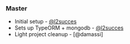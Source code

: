 ### Master

- Initial setup - [@l2succes]
- Sets up TypeORM + mongodb - [@l2succes]
- Light project cleanup - [@damassi]

[@l2succes]: https://github.com/l2succes
